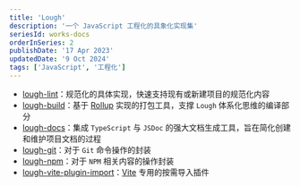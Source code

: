```yaml
---
title: 'Lough'
description: '一个 JavaScript 工程化的具象化实现集'
seriesId: works-docs
orderInSeries: 2
publishDate: '17 Apr 2023'
updatedDate: '9 Oct 2024'
tags: ['JavaScript', '工程化']
---
```




- [lough-lint](https://github.com/lough-city/lough-lint)：规范化的具体实现，快速支持现有或新建项目的规范化内容
- [lough-build](https://github.com/lough-city/lough-build)：基于 [Rollup](https://rollupjs.org/) 实现的打包工具，支撑 `Lough` 体系化思维的编译部分
- [lough-docs](https://github.com/lough-city/lough-docs)：集成  `TypeScript` 与 `JSDoc` 的强大文档生成工具，旨在简化创建和维护项目文档的过程
- [lough-git](https://github.com/lough-city/lough-git)：对于 `Git` 命令操作的封装
- [lough-npm](https://github.com/lough-city/lough-npm)：对于 `NPM` 相关内容的操作封装
- [lough-vite-plugin-import](https://github.com/lough-city/lough-vite-plugin-import)：[Vite](https://vite.dev/) 专用的按需导入插件
